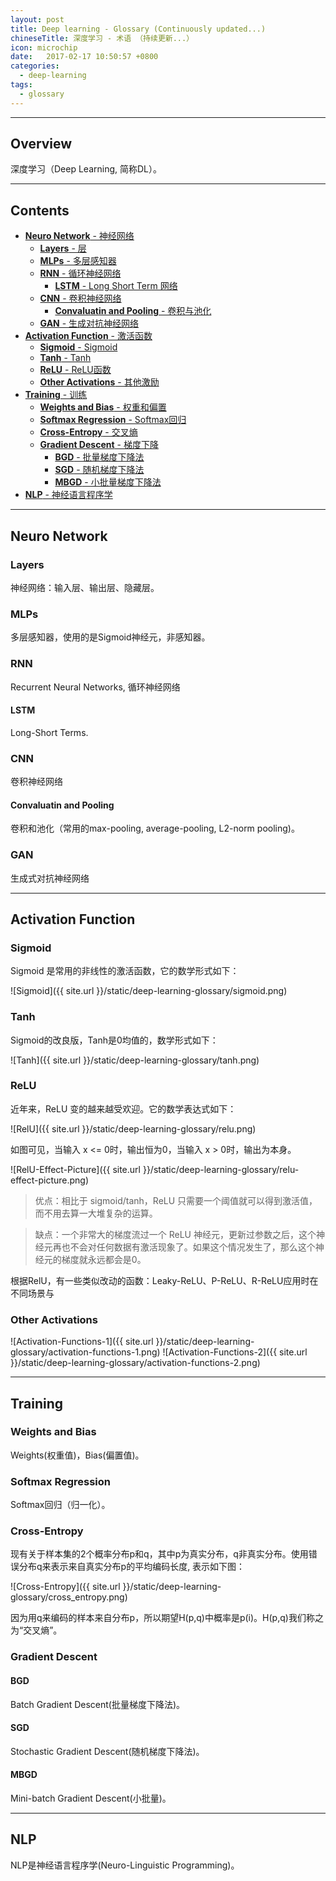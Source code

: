 ```yaml
---
layout: post
title: Deep learning - Glossary (Continuously updated...)
chineseTitle: 深度学习 - 术语 （持续更新...）
icon: microchip
date:   2017-02-17 10:50:57 +0800
categories:
  - deep-learning
tags:
  - glossary
---
```


---

## Overview

深度学习（Deep Learning, 简称DL）。

---

## Contents

- [**Neuro Network** - 神经网络](#neuro-network)
  - [**Layers** - 层](#layers)
  - [**MLPs** - 多层感知器](#mlps)
  - [**RNN** - 循环神经网络](#rnn)
    - [**LSTM** - Long Short Term 网络](#lstm)
  - [**CNN** - 卷积神经网络](#cnn)
    - [**Convaluatin and Pooling** - 卷积与池化](#cnn)
  - [**GAN** - 生成对抗神经网络](#gan)
- [**Activation Function** - 激活函数](#activation-function)
  - [**Sigmoid** - Sigmoid](#sigmoid)
  - [**Tanh** - Tanh](#tanh)
  - [**ReLU** - ReLU函数](#relu)
  - [**Other Activations** - 其他激励](#other-activation)
- [**Training** - 训练](#training)
  - [**Weights and Bias** - 权重和偏置](#weights-and-bias)
  - [**Softmax Regression** - Softmax回归](#softmax-regression)
  - [**Cross-Entropy** - 交叉熵](#cross-entropy)
  - [**Gradient Descent** - 梯度下降](#gradient-descent)
    - [**BGD** - 批量梯度下降法](#bgd)
    - [**SGD** - 随机梯度下降法](#sgd)
    - [**MBGD** - 小批量梯度下降法](#mbgd)
- [**NLP** - 神经语言程序学](#nlp)


---

## Neuro Network

### Layers

神经网络：输入层、输出层、隐藏层。

### MLPs

多层感知器，使用的是Sigmoid神经元，非感知器。


### RNN

Recurrent Neural Networks, 循环神经网络

#### LSTM

Long-Short Terms.

### CNN

卷积神经网络

#### Convaluatin and Pooling

卷积和池化（常用的max-pooling, average-pooling, L2-norm pooling)。

### GAN

生成式对抗神经网络

---

## Activation Function

### Sigmoid

Sigmoid 是常用的非线性的激活函数，它的数学形式如下：

![Sigmoid]({{ site.url }}/static/deep-learning-glossary/sigmoid.png)

### Tanh

Sigmoid的改良版，Tanh是0均值的，数学形式如下：

![Tanh]({{ site.url }}/static/deep-learning-glossary/tanh.png)

### ReLU

近年来，ReLU 变的越来越受欢迎。它的数学表达式如下：

![RelU]({{ site.url }}/static/deep-learning-glossary/relu.png)

如图可见，当输入 x <= 0时，输出恒为0，当输入 x > 0时，输出为本身。

![RelU-Effect-Picture]({{ site.url }}/static/deep-learning-glossary/relu-effect-picture.png)

> 优点：相比于 sigmoid/tanh，ReLU 只需要一个阈值就可以得到激活值，而不用去算一大堆复杂的运算。

> 缺点：一个非常大的梯度流过一个 ReLU 神经元，更新过参数之后，这个神经元再也不会对任何数据有激活现象了。如果这个情况发生了，那么这个神经元的梯度就永远都会是0。

根据RelU，有一些类似改动的函数：Leaky-ReLU、P-ReLU、R-ReLU应用时在不同场景与

### Other Activations

![Activation-Functions-1]({{ site.url }}/static/deep-learning-glossary/activation-functions-1.png)
![Activation-Functions-2]({{ site.url }}/static/deep-learning-glossary/activation-functions-2.png)

---

## Training

### Weights and Bias

Weights(权重值)，Bias(偏置值)。

### Softmax Regression

Softmax回归（归一化）。

### Cross-Entropy

现有关于样本集的2个概率分布p和q，其中p为真实分布，q非真实分布。使用错误分布q来表示来自真实分布p的平均编码长度, 表示如下图：

![Cross-Entropy]({{ site.url }}/static/deep-learning-glossary/cross_entropy.png)

因为用q来编码的样本来自分布p，所以期望H(p,q)中概率是p(i)。H(p,q)我们称之为“交叉熵”。

### Gradient Descent

#### BGD

Batch Gradient Descent(批量梯度下降法)。

#### SGD

Stochastic Gradient Descent(随机梯度下降法)。

#### MBGD

Mini-batch Gradient Descent(小批量)。

---

## NLP

NLP是神经语言程序学(Neuro-Linguistic Programming)。
